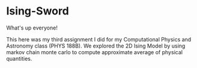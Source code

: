 # Ising-Sword

What's up everyone!

This here was my third assignment I did for my Computational Physics and Astronomy class (PHYS 188B). We explored the 2D Ising Model by using markov chain monte carlo to compute approximate average of physical quantities.
